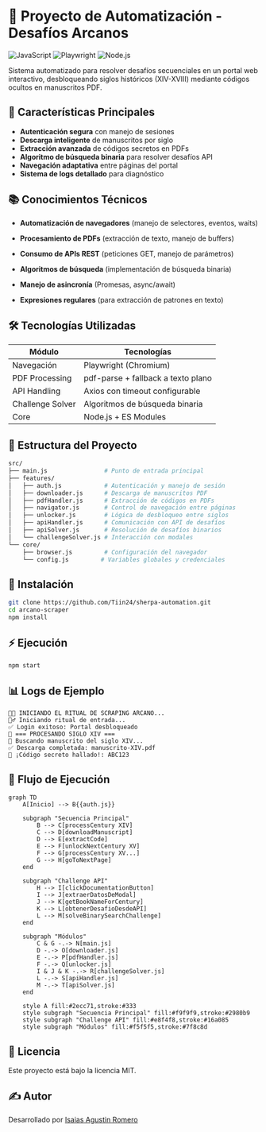 # 📜 Proyecto de Automatización - Desafíos Arcanos

![JavaScript](https://img.shields.io/badge/JavaScript-ES6+-yellow) ![Playwright](https://img.shields.io/badge/Playwright-1.30+-blue) ![Node.js](https://img.shields.io/badge/Node.js-14%2B-green)

Sistema automatizado para resolver desafíos secuenciales en un portal web interactivo, desbloqueando siglos históricos (XIV-XVIII) mediante códigos ocultos en manuscritos PDF.

## 🌟 Características Principales

- **Autenticación segura** con manejo de sesiones
- **Descarga inteligente** de manuscritos por siglo
- **Extracción avanzada** de códigos secretos en PDFs
- **Algoritmo de búsqueda binaria** para resolver desafíos API
- **Navegación adaptativa** entre páginas del portal
- **Sistema de logs detallado** para diagnóstico

## 📚 Conocimientos Técnicos
- **Automatización de navegadores** (manejo de selectores, eventos, waits)

- **Procesamiento de PDFs** (extracción de texto, manejo de buffers)

- **Consumo de APIs REST** (peticiones GET, manejo de parámetros)

- **Algoritmos de búsqueda** (implementación de búsqueda binaria)

- **Manejo de asincronía** (Promesas, async/await)

- **Expresiones regulares** (para extracción de patrones en texto)

## 🛠️ Tecnologías Utilizadas

| Módulo           | Tecnologías                          |
|------------------|--------------------------------------|
| Navegación       | Playwright (Chromium)                |
| PDF Processing   | pdf-parse + fallback a texto plano   |
| API Handling     | Axios con timeout configurable       |
| Challenge Solver | Algoritmos de búsqueda binaria       |
| Core             | Node.js + ES Modules                 |

## 📂 Estructura del Proyecto

```bash
src/
├── main.js                # Punto de entrada principal
├── features/
│   ├── auth.js            # Autenticación y manejo de sesión
│   ├── downloader.js      # Descarga de manuscritos PDF
│   ├── pdfHandler.js      # Extracción de códigos en PDFs
│   ├── navigator.js       # Control de navegación entre páginas
│   ├── unlocker.js        # Lógica de desbloqueo entre siglos
│   ├── apiHandler.js      # Comunicación con API de desafíos
│   ├── apiSolver.js       # Resolución de desafíos binarios
│   └── challengeSolver.js # Interacción con modales
└── core/
    ├── browser.js         # Configuración del navegador
    └── config.js         # Variables globales y credenciales
```
## 🚀 Instalación

```bash
git clone https://github.com/Tiin24/sherpa-automation.git
cd arcano-scraper
npm install
```

## ⚡ Ejecución
```bash
npm start
```

## 📊 Logs de Ejemplo
```plaintext
🔮✨ INICIANDO EL RITUAL DE SCRAPING ARCANO...
🧙‍♂️ Iniciando ritual de entrada...
✅ Login exitoso: Portal desbloqueado
📜 === PROCESANDO SIGLO XIV ===
📜 Buscando manuscrito del siglo XIV...
✅ Descarga completada: manuscrito-XIV.pdf
🔮 ¡Código secreto hallado!: ABC123
```

## 🔄 Flujo de Ejecución

```mermaid
graph TD
    A[Inicio] --> B{{auth.js}}
    
    subgraph "Secuencia Principal"
        B --> C[processCentury XIV]
        C --> D[downloadManuscript]
        D --> E[extractCode]
        E --> F[unlockNextCentury XV]
        F --> G[processCentury XV...]
        G --> H[goToNextPage]
    end

    subgraph "Challenge API"
        H --> I[clickDocumentationButton]
        I --> J[extraerDatosDeModal]
        J --> K[getBookNameForCentury]
        K --> L[obtenerDesafioDesdeAPI]
        L --> M[solveBinarySearchChallenge]
    end

    subgraph "Módulos"
        C & G -.-> N[main.js]
        D -.-> O[downloader.js]
        E -.-> P[pdfHandler.js]
        F -.-> Q[unlocker.js]
        I & J & K -.-> R[challengeSolver.js]
        L -.-> S[apiHandler.js]
        M -.-> T[apiSolver.js]
    end

    style A fill:#2ecc71,stroke:#333
    style subgraph "Secuencia Principal" fill:#f9f9f9,stroke:#2980b9
    style subgraph "Challenge API" fill:#e8f4f8,stroke:#16a085
    style subgraph "Módulos" fill:#f5f5f5,stroke:#7f8c8d
```


## 📄 Licencia

Este proyecto está bajo la licencia MIT.

## ✍️ Autor

Desarrollado por [Isaias Agustin Romero](https://www.linkedin.com/in/isaias-romero//)

